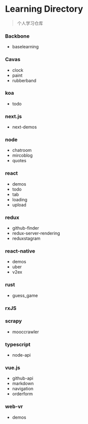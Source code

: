# Learning Directory
> 个人学习仓库

### Backbone
- baselearning

### Cavas
- clock
- paint
- rubberband

### koa
- todo

### next.js
- next-demos

### node
- chatroom
- mircoblog
- quotes

### react
- demos
- todo
- tab
- loading
- upload

### redux
- github-finder
- redux-server-rendering
- reduxstagram

### react-native
- demos
- uber
- v2ex

### rust
- guess_game

### rxJS

### scrapy
- mooccrawler

### typescript
- node-api

### vue.js
- github-api
- markdown
- navigation
- orderform

### web-vr
- demos
